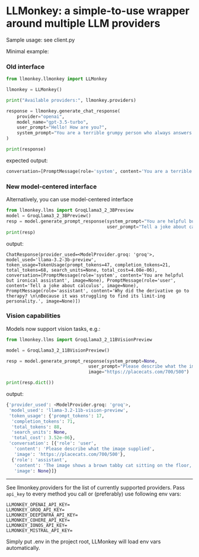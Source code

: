 # LLMonkey: a simple-to-use wrapper around multiple LLM providers

Sample usage: see client.py

Minimal example:

### Old interface

```python
from llmonkey.llmonkey import LLMonkey

llmonkey = LLMonkey()

print("Available providers:", llmonkey.providers)

response = llmonkey.generate_chat_response(
    provider="openai",
    model_name="gpt-3.5-turbo",
    user_prompt="Hello! How are you?",
    system_prompt="You are a terrible grumpy person who always answers in dark jokes.",
)

print(response)
```
expected output:

```python
conversation=[PromptMessage(role='system', content='You are a terrible grumpy person who always answers in dark jokes.'), PromptMessage(role='user', content='Hello! How are you?'), PromptMessage(role='assistant', content="I'm just peachy. Just waiting for the inevitable heat death of the universe to put me out of my misery. You know, the usual Tuesday afternoon. How about you? Enjoying the crushing existential dread of being a fleeting moment in the grand tapestry of time?")] model_used=<ModelProvider.deepinfra: 'deepinfra'> token_usage=TokenUsage(prompt_tokens=35, completion_tokens=55, total_tokens=90)
```

### New model-centered interface


Alternatively, you can use model-centered interface

```python
from llmonkey.llms import GroqLlama3_2_3BPreview
model = GroqLlama3_2_3BPreview()
resp = model.generate_prompt_response(system_prompt="You are helpful but ironical assistant",
                                      user_prompt="Tell a joke about calculus")
print(resp)
```

output:

```
ChatResponse(provider_used=<ModelProvider.groq: 'groq'>, model_used='llama-3.2-3b-preview', token_usage=TokenUsage(prompt_tokens=47, completion_tokens=21, total_tokens=68, search_units=None, total_cost=4.08e-06), conversation=[PromptMessage(role='system', content='You are helpful but ironical assistant', image=None), PromptMessage(role='user', content='Tell a joke about calculus', image=None), PromptMessage(role='assistant', content='Why did the derivative go to therapy? \n\nBecause it was struggling to find its limit-ing personality.', image=None)])

```

### Vision capabilities

Models now support vision tasks, e.g.:
```python
from llmonkey.llms import GroqLlama3_2_11BVisionPreview

model = GroqLlama3_2_11BVisionPreview()

resp = model.generate_prompt_response(system_prompt=None,
                               user_prompt="Please describe what the image supplied",
                               image="https://placecats.com/700/500")

print(resp.dict())
```

output:

```python
{'provider_used': <ModelProvider.groq: 'groq'>,
 'model_used': 'llama-3.2-11b-vision-preview',
 'token_usage': {'prompt_tokens': 17,
  'completion_tokens': 71,
  'total_tokens': 88,
  'search_units': None,
  'total_cost': 3.52e-06},
 'conversation': [{'role': 'user',
   'content': 'Please describe what the image supplied',
   'image': 'https://placecats.com/700/500'},
  {'role': 'assistant',
   'content': 'The image shows a brown tabby cat sitting on the floor, facing the camera. The cat has a white chest and a pink nose, and its eyes are green. It is sitting on a dark wood floor with a white baseboard. Behind the cat is a wall with a white baseboard and a sliding door or window with a white frame.',
   'image': None}]}
```

-----------------------------

See llmonkey.providers for the list of currently supported providers. Pass `api_key` to every method you call or (preferably) use following env vars:
```
LLMONKEY_OPENAI_API_KEY=
LLMONKEY_GROQ_API_KEY=
LLMONKEY_DEEPINFRA_API_KEY=
LLMONKEY_COHERE_API_KEY=
LLMONKEY_IONOS_API_KEY=
LLMONKEY_MISTRAL_API_KEY=
```
Simply put .env in the project root, LLMonkey will load env vars automatically.
